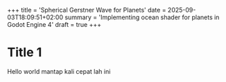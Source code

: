 +++
title = 'Spherical Gerstner Wave for Planets'
date = 2025-09-03T18:09:51+02:00
summary = 'Implementing ocean shader for planets in Godot Engine 4'
draft = true
+++

# Title 1
Hello world mantap kali cepat lah ini